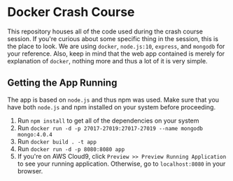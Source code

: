 # Docker Crash Course

This  repository houses all of the code used during the crash course session. If you're curious about some specific thing in the session, this is the place to look. We are using `docker`, `node.js:10`, `express`, and `mongodb` for your reference. Also, keep in mind that the web app contained is merely for explanation of `docker`, nothing more and thus a lot of it is very simple.  

## Getting the App Running
The app is based on `node.js` and thus npm was used. Make sure that you have both `node.js` and npm installed on your system before proceeding. 

1. Run `npm install` to get all of the dependencies on your system
2. Run `docker run -d -p 27017-27019:27017-27019 --name mongodb mongo:4.0.4`
3. Run `docker build . -t app`
4. Run `docker run -d -p 8080:8080 app`
5. If you're on AWS Cloud9, click `Preview >> Preview Running Application` to see your running application. Otherwise, go to `localhost:8080` in your browser.
